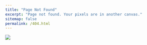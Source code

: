 ```yaml
---
title: "Page Not Found"
excerpt: "Page not found. Your pixels are in another canvas."
sitemap: false
permalink: /404.html
---
```


![](https://img.lovepik.com/free-png/20210918/lovepik-404-page-error-png-image_400217866_wh1200.png)
